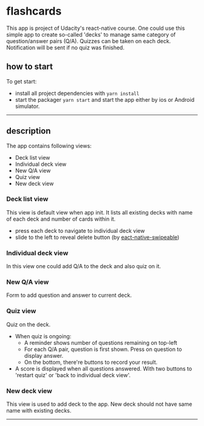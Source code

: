 # flashcards

This app is project of Udacity's react-native course. One could use this simple app to create so-called 'decks' to manage same category of question/answer pairs (Q/A). Quizzes can be taken on each deck. Notification will be sent if no quiz was finished. 

## how to start
To get start:

* install all project dependencies with `yarn install`
* start the packager `yarn start` and start the app either by ios or Android simulator.

---
## description
The app contains following views: 
- Deck list view
- Individual deck view
- New Q/A view 
- Quiz view
- New deck view

### Deck list view
This view is default view when app init. It lists all existing decks with name of each deck and number of cards within it. 
- press each deck to navigate to individual deck view
- slide to the left to reveal delete button (by [eact-native-swipeable](https://github.com/jshanson7/react-native-swipeable))

### Individual deck view
In this view one could add Q/A to the deck and also quiz on it.

### New Q/A view
Form to add question and answer to current deck.

### Quiz view
Quiz on the deck. 
- When quiz is ongoing:
  - A reminder shows number of questions remaining on top-left 
  - For each Q/A pair, question is first shown. Press on question to display answer.
  - On the bottom, there're buttons to record your result.
- A score is displayed when all questions answered. With two buttons to 'restart quiz' or 'back to individual deck view'.

### New deck view
This view is used to add deck to the app. New deck should not have same name with existing decks.

---
